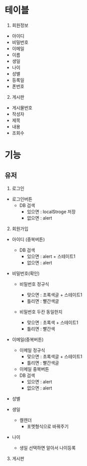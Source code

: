 # 테이블
1. 회원정보
 + 아이디
 + 비밀번호
 + 이메일
 + 이름
 + 생일
 + 나이
 + 성별
 + 등록일
 + 폰번호

2. 게시판
 + 게시물번호
 + 작성자
 + 제목
 + 내용
 + 조회수
 
 

# 기능
## 유저
1. 로그인
+ 로그인버튼
  + DB 검색
    + 있으면 : localStroge 저장
    + 없으면 : alert

2. 회원가입
+ 아이디 (중복버튼)
  + DB 검색
    + 있으면 : alert + 스테이트1
    + 없으면 : alert

+ 비밀번호(확인)
  + 비밀번호 정규식
    + 맞으면 : 초록색글 + 스테이트1
    + 틀리면 : 빨간색글

  + 비밀번호 두칸 동일한지
    + 맞으면 : 초록색 + 스테이트1
    + 틀리면 : 빨간색

+ 이메일(중복버튼)
  + 이메일 정규식
    + 맞으면 : 초록색글 + 스테이트1
    + 틀리면 : 빨간색글
  + 이메일 중복버튼
   + DB 검색
     + 있으면 : alert
     + 없으면 : alert

+ 성별
  

+ 생일
  + 켈렌더
    + 포멧형식으로 바꿔주기
+ 나이
  + 생일 선택하면 알아서 나이등록


3. 게시판

 


